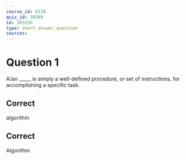 ```yaml
---
course_id: 6130
quiz_id: 38369
id: 265236
type: short_answer_question
sources:
---
```


# Question 1

A/an \_\_\_\_\_ is simply a well-defined procedure, or set of instructions, for
accomplishing a specific task.

## Correct

algorithm

## Correct

Algorithm
